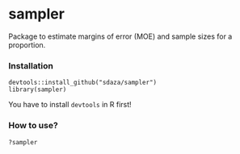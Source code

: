 # sampler
Package to estimate margins of error (MOE) and sample sizes for a proportion.

### Installation

```
devtools::install_github("sdaza/sampler")   
library(sampler)
```

You have to install `devtools` in R first!

### How to use?

`?sampler`